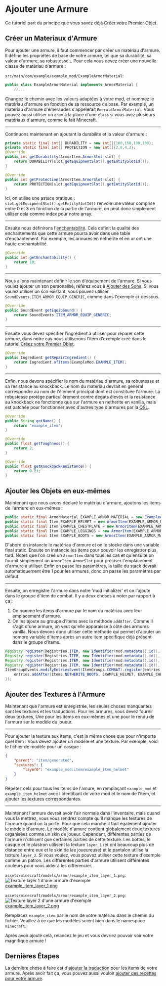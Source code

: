 # Ajouter une Armure

Ce tutoriel part du principe que vous savez déjà [Créer votre Premier Objet](first-item).

## Créer un Materiaux d'Armure

Pour ajouter une armure, il faut commencer par créer un matériau d'armure.
Il défine les propriétés de base de votre armure, tel que sa durabilité,
sa valeur d'armure, sa robustesse...
Pour cela vous devez créer une nouvelle classe de matériau d'armure :

`src/main/com/example/example_mod/ExampleArmorMaterial`:

```java
public class ExampleArmorMaterial implements ArmorMaterial {
    //...
```

Changez le chemin avec les valeurs adaptées à votre mod, et nommez le matériau d'armure en fonction de sa ressource de base.
Par exemple, un matériau d'armure d'émeraudes s'appelerait `EmeraldArmorMaterial`.
Vous pouvez aussi utiliser un `enum` à la place d'une `class` si vous avez plusieurs matériaux d'armure, comme le fait Minecraft.

---

Continuons maintenant en ajoutant la durabilité et la valeur d'armure :

```java
private static final int[] DURABILITY = new int[]{100,160,100,100};
private static final int[] PROTECTION = new int[]{2,8,4,2};
@Override
public int getDurability(ArmorItem.ArmorSlot slot) {
	return DURABILITY[slot.getEquipmentSlot().getEntitySlotId()];
}

@Override
public int getProtection(ArmorItem.ArmorSlot slot) {
	return PROTECTION[slot.getEquipmentSlot().getEntitySlotId()];
}
```

Ici, on utilise une astuce pratique : `slot.getEquipmentSlot().getEntitySlotId()` renvoie une valeur
comprise entre 0 et 3 en fonction de la partie de l'armure,
on peut donc simplement utiliser cela comme index pour notre array.

---

Ensuite nous définirons l'[enchentabilité](https://minecraft.wiki/w/Enchanting_mechanics#Enchantability).
Cela définit la qualité des enchantements que cette armure pourra avoir dans une table d'enchantement.
Par exemple, les armures en netherite et en or ont une haute enchantabilité.

```java
@Override
public int getEnchantability() {
	return 10;
}
```

---

Nous allons maintenant définir le son d'équipement de l'armure.
Si vous voulez ajouter un son personalisé, référez vous à [Ajouter des Sons](../misc/sounds).
Si vous voulez utiliser un son existant, vous pouvez utiliser `SoundEvents.ITEM_ARMOR_EQUIP_GENERIC`,
comme dans l'exemple ci-dessous.

```java
@Override
public SoundEvent getEquipSound() {
	return SoundEvents.ITEM_ARMOR_EQUIP_GENERIC;
}
```

---

Ensuite vous devez spécifier l'ingrédient à utiliser pour réparer cette armure,
dans notre cas nous utiliserons l'item d'exemple créé dans le tutoriel [Créez votre Premier Objet](first-item).

```java
@Override
public Ingredient getRepairIngredient() {
	return Ingredient.ofItems(ExampleMod.EXAMPLE_ITEM);
}
```

---

Enfin, nous devons spécifier le nom du matériau d'armure, sa robustesse et sa resistance au knockback.
Le nom du matériau devrait en général correspondre au nom de l'élément principal dont est constituée l'armure.
La robustesse protège particulièrement contre dégats élevés
et la resistance au knockback ne fonctionne que sur l'armure en netherite en vanilla,
mais est patchée pour fonctionner avec d'autres type d'armures par la [QSL](../concepts/qsl-qfapi).

```java
@Override
public String getName() {
	return "example_item";
}
```

```java
@Override
public float getToughness() {
	return 2;
}
```

```java
@Override
public float getKnockbackResistance() {
	return 0.2f;
}
```

## Ajouter les Objets en eux-mêmes

Maintenant que nous avons déclaré le matériau d'armure, ajoutons les items de l'armure en eux-mêmes :

<!-- TODO: Note that there will be a link here in the MVP so a path is not specified currently -->

```java
public static final ArmorMaterial EXAMPLE_ARMOR_MATERIAL = new ExampleArmorMaterial();
public static final Item EXAMPLE_HELMET = new ArmorItem(EXAMPLE_ARMOR_MATERIAL, ArmorItem.ArmorSlot.HELMET, new QuiltItemSettings());
public static final Item EXAMPLE_CHESTPLATE = new ArmorItem(EXAMPLE_ARMOR_MATERIAL, ArmorItem.ArmorSlot.CHESTPLATE, new QuiltItemSettings());
public static final Item EXAMPLE_LEGGINGS = new ArmorItem(EXAMPLE_ARMOR_MATERIAL, ArmorItem.ArmorSlot.LEGGINGS, new QuiltItemSettings());
public static final Item EXAMPLE_BOOTS = new ArmorItem(EXAMPLE_ARMOR_MATERIAL, ArmorItem.ArmorSlot.BOOTS, new QuiltItemSettings());
```

D'abord on instancie le matériau d'armure et on le stocke dans une variable final static.
Ensuite on instancie les items pour pouvoir les enregistrer plus tard.
Notez que l'on créé un `ArmorItem` dans tous les cas et qu'ensuite on fournit simplement un `ArmorItem.ArmorSlot`
pour préciser l'emplacement d'armure à utiliser.
Enfin on passe les paramètres, la taille du stack devrait automatiquement être 1 pour les armures,
donc on passe les paramètres par défaut.

---

Ensuite, on enregistre l'armure dans notre 'mod initializer' et on l'ajoute dans le groupe d'item de combat.
Il y a deux choses à noter par rapport à ça :

1. On nomme les items d'armure par le nom du matériau avec leur emplacement d'armure.
2. On les ajoute au groupe d'items avec la méthode `addAfter`.
   Comme il s'agit d'une armure, on veut qu'elle apparaisse à côté des armures vanilla.
   Nous devons donc utiliser cette méthode qui permet d'ajouter un nombre variable d'items après un autre item spécifique déjà présent dans le groupe d'items.

```java
Registry.register(Registries.ITEM, new Identifier(mod.metadata().id(), "example_item_helmet"), EXAMPLE_HELMET);
Registry.register(Registries.ITEM, new Identifier(mod.metadata().id(), "example_item_chestplate"), EXAMPLE_CHESTPLATE);
Registry.register(Registries.ITEM, new Identifier(mod.metadata().id(), "example_item_leggings"), EXAMPLE_LEGGINGS);
Registry.register(Registries.ITEM, new Identifier(mod.metadata().id(), "example_item_boots"), EXAMPLE_BOOTS);
ItemGroupEvents.modifyEntriesEvent(ItemGroups.COMBAT).register(entries -> {
	entries.addAfter(Items.NETHERITE_BOOTS, EXAMPLE_HELMET, EXAMPLE_CHESTPLATE, EXAMPLE_LEGGINGS, EXAMPLE_BOOTS);
});
```

## Ajouter des Textures à l'Armure

Maintenant que l'armure est enregistrée, les seules choses manquantes sont les textures et les traductions.
Pour les armures, vous devez fournir deux textures, Une pour les items en eux-mêmes et une pour le rendu de l'armure sur le modèle du joueur.

<!-- TODO: the desectionization fails if nested like this. See svelte.config.json -->
<!-- ### Adding the texture to the Item-->

---

Pour ajouter la texture aux items, c'est la même chose que pour n'importe quel item :
Vous devez ajouter un modèle et une texture.
Par exemple, voici le fichier de modèle pour un casque :

```json
{
	"parent": "item/generated",
	"textures": {
		"layer0": "example_mod:item/example_item_helmet"
	}
}
```

Répétez cela pour tous les items de l'amure, en remplaçant `example_mod` et `example_item_helmet` avec l'identifiant de votre mod et le nom de l'item,
et ajouter les textures correspondantes.

<!-- TODO: the desectionization fails if nested like this. See svelte.config.json -->
<!-- ### Adding the texture for the player model -->

---

Maintenant l'armure devrait avoir l'air normale dans l'inventaire, mais quand vous la mettrez, vous vous rendrez compte qu'il manque les textures de l'armure quand on la porte.
Pour que cela marche il faut également ajouter le modèle d'armure.
Le modèle d'amure contient globalement deux textures organisées comme un skin de joueur.
Cependant, différentes parties de l'armure n'utilisent que certaines parties de cette texture.
Les bottes, le casque et le plastron utilisent la texture `layer_1` (et ont beaucoup plus de distance entre eux et le skin de lae joueureuse)
et le pantalon utilise la texture `layer_2`.
Si vous voulez, vous pouvez utiliser cette texture d'exemple comme un patron.
Les différentes parties d'armure utilisent différentes couleurs pour vous aider à les différencier.

`assets/minecraft/models/armor/example_item_layer_1.png`:  
![Texture layer 1 d'une armure d'exemple](/items/example_item_layer_1.png)<br><a href="/items/example_item_layer_1.png" target="_blank">example_item_layer_1.png</a>

`assets/minecraft/models/armor/example_item_layer_2.png`:  
![Texture layer 2 d'une armure d'exemple](/items/example_item_layer_2.png)<br><a href="/items/example_item_layer_2.png" target="_blank">example_item_layer_2.png</a>

Remplacez `example_item` par le nom de votre matériau dans le chemin du fichier.
Veuillez à ce que les modèles soient bien dans le namespace `minecraft`.

Après avoir ajouté celà, relancez le jeu et vous devriez pouvoir voir votre magnifique armure !

## Dernières Étapes

La dernière chose à faire est d'[ajouter la traduction](../items/first-item#les-traductions) pour les items de votre armure.
Après avoir fait ça, vous pouvez aussi vouloir [ajouter des recettes pour votre armure](../data/adding-recipes).
